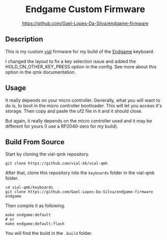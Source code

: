 <div align="center">
	<h1>Endgame Custom Firmware</h1>
    <a href="https://github.com/Gael-Lopes-Da-Silva/endgame-firmware">https://github.com/Gael-Lopes-Da-Silva/endgame-firmware</a>
</div>

## Description

This is my custom [vial](https://github.com/vial-kb) firmware for my build of the [Endgame](https://github.com/OldMan6955/TheEndgame2024) keyboard.

I changed the layout to fix a key selection issue and added the HOLD_ON_OTHER_KEY_PRESS option in the config. See more about this option in the qmk documentation.

## Usage

It really depends on your micro controller. Generally, what you will want to do is, to boot in the micro controller bootloader. This will let you access it's storage. Then copy and paste the uf2 file in it and it should close.

But again, it really depends on the micro controller used and it may be different for yours (I use a RP2040-zero for my build).

## Build From Source

Start by cloning the vial-qmk repository.

```shell
git clone https://github.com/vial-kb/vial-qmk
```

After that, clone this repository into the `keyboards` folder in the vial-qmk folder.

```shell
cd vial-qmk/keyboards
git clone https://github.com/Gael-Lopes-Da-Silva/endgame-firmware endgame
```

Then compile it as following.

```shell
make endgame:default
# or
make endgame:default:flash
```

You will find the build in the `.build` folder.

